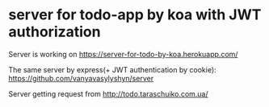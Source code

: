 # server for todo-app by koa with JWT authorization 

Server is working on https://server-for-todo-by-koa.herokuapp.com/

The same server by express(+ JWT authentication by cookie): https://github.com/vanyavasylyshyn/server

Server getting request from http://todo.taraschuiko.com.ua/

